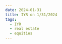 ```yaml
---
date: 2024-01-31
title: IYR on 1/31/2024
tags: 
  - IYR
  - real estate
  - equities
---
```

<div class="post">
<snapshot-grid 
    :reports="['2024/01/30/CTA/IYR', '2024/01/31/CTA/IYR', '2024/01/31/MTP/IYR']"
    chart="2024/01/31/Chart/IYR"
/>
<p>

</p>
<p>

</p>
</div>